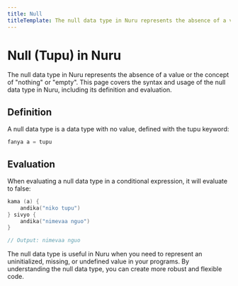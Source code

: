 ```yaml
---
title: Null
titleTemplate: The null data type in Nuru represents the absence of a value or the concept of "nothing" or "empty".
---
```


# Null (Tupu) in Nuru

The null data type in Nuru represents the absence of a value or the concept of "nothing" or "empty". This page covers the syntax and usage of the null data type in Nuru, including its definition and evaluation.

## Definition

A null data type is a data type with no value, defined with the tupu keyword:

```go
fanya a = tupu
```

## Evaluation

When evaluating a null data type in a conditional expression, it will evaluate to false:

```go
kama (a) {
    andika("niko tupu")
} sivyo {
    andika("nimevaa nguo")
}

// Output: nimevaa nguo
```

The null data type is useful in Nuru when you need to represent an uninitialized, missing, or undefined value in your programs. By understanding the null data type, you can create more robust and flexible code.
